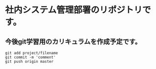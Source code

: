 # 社内システム管理部署のリポジトリです。
## 今後git学習用のカリキュラムを作成予定です。
```shell:git
git add project/filename
git commit -m 'comment'
git push origin master
```

